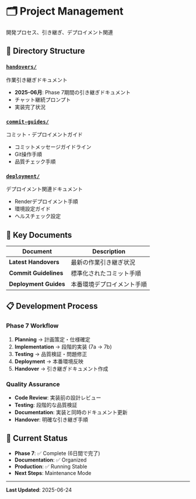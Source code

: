 # 🗂️ Project Management

開発プロセス、引き継ぎ、デプロイメント関連

## 📂 Directory Structure

### [`handovers/`](./handovers/)
作業引き継ぎドキュメント

- **2025-06月**: Phase 7期間の引き継ぎドキュメント
- チャット継続プロンプト
- 実装完了状況

### [`commit-guides/`](./commit-guides/)
コミット・デプロイメントガイド

- コミットメッセージガイドライン
- Git操作手順
- 品質チェック手順

### [`deployment/`](./deployment/)
デプロイメント関連ドキュメント

- Renderデプロイメント手順
- 環境設定ガイド
- ヘルスチェック設定

## 🎯 Key Documents

| Document | Description |
|----------|-------------|
| **Latest Handovers** | 最新の作業引き継ぎ状況 |
| **Commit Guidelines** | 標準化されたコミット手順 |
| **Deployment Guides** | 本番環境デプロイメント手順 |

## 📋 Development Process

### Phase 7 Workflow
1. **Planning** → 計画策定・仕様確定
2. **Implementation** → 段階的実装 (7a → 7b)
3. **Testing** → 品質検証・問題修正
4. **Deployment** → 本番環境反映
5. **Handover** → 引き継ぎドキュメント作成

### Quality Assurance
- **Code Review**: 実装前の設計レビュー
- **Testing**: 段階的な品質検証
- **Documentation**: 実装と同時のドキュメント更新
- **Handover**: 明確な引き継ぎ手順

## 🚀 Current Status

- **Phase 7**: ✅ Complete (6日間で完了)
- **Documentation**: ✅ Organized 
- **Production**: ✅ Running Stable
- **Next Steps**: Maintenance Mode

---
**Last Updated**: 2025-06-24